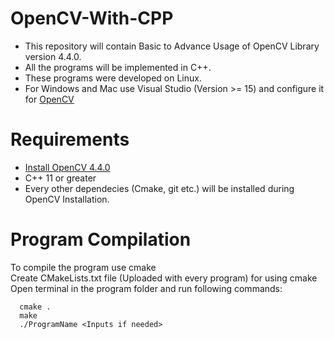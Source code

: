 # OpenCV-With-CPP
  - This repository will contain Basic to Advance Usage of OpenCV Library version 4.4.0.  
  - All the programs will be implemented in C++.  
  - These programs were developed on Linux.  
  - For Windows and Mac use Visual Studio (Version >= 15) and configure it for [OpenCV](https://docs.opencv.org/master/d3/d52/tutorial_windows_install.html)  
  
# Requirements
   - [Install OpenCV 4.4.0](https://docs.opencv.org/master/d7/d9f/tutorial_linux_install.html)  
   - C++ 11 or greater  
   - Every other dependecies (Cmake, git etc.) will be installed during OpenCV Installation. 

# Program Compilation
  To compile the program use cmake  
  Create CMakeLists.txt file (Uploaded with every program) for using cmake  
  Open terminal in the program folder and run following commands:  
  ```
    cmake .
    make
    ./ProgramName <Inputs if needed>
```
